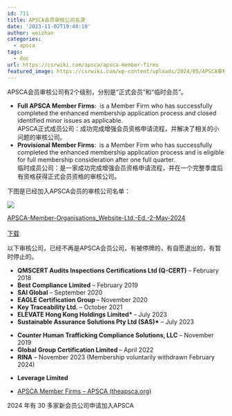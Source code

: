 ```yaml
---
id: 711
title: APSCA会员审核公司名录
date: '2023-11-02T19:48:10'
author: weizhan
categories:
  - apsca
tags:
  - doc
url: https://csrwiki.com/apsca/apsca-member-firms
featured_image: https://csrwiki.com/wp-content/uploads/2024/05/APSCA审核公司会员.webp
---
```


APSCA会员审核公司有2个级别，分别是“正式会员”和“临时会员”。

- **Full APSCA Member Firms**:  is a Member Firm who has successfully completed the enhanced membership application process and closed identified minor issues as applicable.\
  APSCA正式成员公司：成功完成增强会员资格申请流程，并解决了相关的小问题的审核公司。
- **Provisional Member Firms**:  is a Member Firm who has successfully completed the enhanced membership application process and is eligible for full membership consideration after one full quarter.\
  临时成员公司：是一家成功完成增强会员资格申请流程，并在一个完整季度后有资格获得正式会员资格的审核公司。

下图是已经加入APSCA会员的审核公司名单：

![](https://csrwiki.com/wp-content/uploads/2024/05/APSCA审核公司会员.webp)

[APSCA-Member-Organisations\_Website-Ltd.-Ed.-2-May-2024](https://csrwiki.com/wp-content/uploads/2024/05/APSCA-Member-Organisations_Website-Ltd.-Ed.-2-May-2024.xlsx)[\
\
下载](https://csrwiki.com/wp-content/uploads/2024/05/APSCA-Member-Organisations_Website-Ltd.-Ed.-2-May-2024.xlsx)

以下审核公司，已经不再是APSCA会员公司，有被停牌的，有自愿退出的，有暂时停止的。

- **QMSCERT Audits Inspections Certifications Ltd (Q-CERT)** – February 2018
- **Best Compliance Limited** – February 2019
- **SAI Global** – September 2020
- **EAGLE Certification Group&#xA0;**– November 2020 
- **Key Traceability Ltd.&#xA0;**– October 2021 
- **ELEVATE Hong Kong Holdings Limited\*&#xA0;**– July 2023 
- **Sustainable Assurance Solutions Pty Ltd (SAS)\*** – July 2023 

* **Counter Human Trafficking Compliance Solutions, LLC** – November 2019
* **Global Group Certification Limited&#xA0;**– April 2022
* **RINA** – November 2023 (Membership voluntarily withdrawn February 2024)

- **Leverage Limited**  

* [APSCA Member Firms – APSCA (theapsca.org)](https://www.theapsca.org/apsca-member-firms/)

2024 年有 30 多家新会员公司申请加入APSCA
